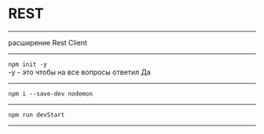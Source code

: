 # REST  

---  

расширение Rest Client  

---  

`npm init -y`  
-y - это чтобы на все вопросы ответил Да  

---  

`npm i --save-dev nodemon`  

---  

`npm run devStart`  

---  
